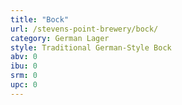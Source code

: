```yaml
---
title: "Bock"
url: /stevens-point-brewery/bock/
category: German Lager
style: Traditional German-Style Bock
abv: 0
ibu: 0
srm: 0
upc: 0
---
```


